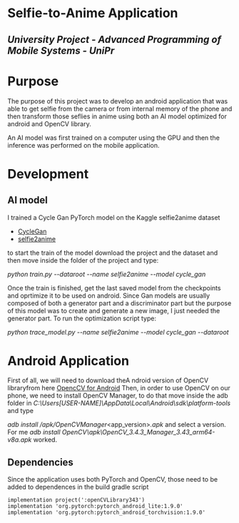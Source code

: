 # Selfie-to-Anime Application
## _University Project - Advanced Programming of Mobile Systems - UniPr_

# Purpose

The purpose of this project was to develop an android application that was able to get selfie from the camera or from internal memory of the phone and then transform those seflies in anime using both an AI model optimized for android and OpenCV library. 

An AI model was first trained on a computer using the GPU and then the inference was performed on the mobile application.

# Development

## AI model

I trained a Cycle Gan PyTorch model on the Kaggle selfie2anime dataset 

- [CycleGan](https://github.com/junyanz/pytorch-CycleGAN-and-pix2pix) 
- [selfie2anime](https://www.kaggle.com/datasets/arnaud58/selfie2anime) 

to start the train of the model download the project and the dataset and then move inside the folder of the project and type:

_python train.py --dataroot <PATH-TO-THE-DATASET> --name selfie2anime --model cycle_gan_

Once the train is finished, get the last saved model from the checkpoints and oprtimize it to be used on android. Since Gan models are usually composed of both a generator part and a discriminator part but the purpose of this model was to create and generate a new image, I just needed the generator part. To run the optimization script type:

_python trace_model.py --name selfie2anime --model cycle_gan --dataroot <PATH-TO-THE-DATASET>_

# Android Application

First of all, we will need to download theA ndroid version of OpenCV libraryfrom here [OpencCV for Android](https://sourceforge.net/projects/opencvlibrary/files/opencv-android/3.4.3/opencv-3.4.3-android-sdk.zip/download) 
Then, in order to use OpenCV on our phone, we need to install OpenCV Manager, to do that move inside the adb folder in _C:\Users\[USER-NAME]\AppData\Local\Android\sdk\platform-tools_ and type 

_adb install <path-to-OpenCV-sdk>/apk/OpenCV_<version>_Manager_<app_version>_<platform>.apk_ and select a version. For me _adb install OpenCV\apk\OpenCV_3.4.3_Manager_3.43_arm64-v8a.apk_ worked.

## Dependencies

Since the application uses both PyTorch and OpenCV, those need to be added to dependences in the build gradle script

```
implementation project(':openCVLibrary343')
implementation 'org.pytorch:pytorch_android_lite:1.9.0'
implementation 'org.pytorch:pytorch_android_torchvision:1.9.0'
```


